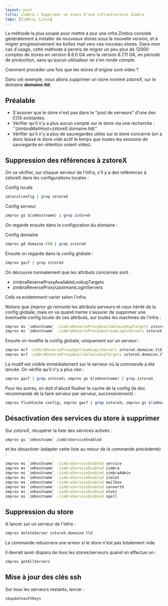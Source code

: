 ```yaml
---
layout: post
title: Zimbra / Supprimer un store d'une infrastructure Zimbra
tags: [Zimbra, Linux]
---
```


La méthode la plus souple pour mettre à jour une infra Zimbra consiste généralement à installer de nouveaux stores sous la nouvelle version, et à migrer progressivement les boîtes mail vers ces nouveau stores. Dans mon cas d'usage, cette méthode à permis de migrer un peu plus de 12000 comptes de stores en version 8.6.0 GA vers la version 8.7.11 GA, en période de production, sans qu'aucun utilisateur ne s'en rende compte.

Comment procéder une fois que les stores d'origine sont vides ?

Dans cet exemple, nous allons supprimer un store nommé *zstoreX*, sur le domaine **domaine.tld**.

## Préalable 

- S'assurer que le store n'est pas dans le "pool de serveurs" d'une des COS existantes.
- Vérifier qu'il n'y a plus aucun compte sur le store via une recherche : ''(zimbraMailHost=zstoreX.domaine.tld)''
- Vérifier qu'il n'y a plus de sauvegardes utiles sur le store concerné (on a donc laissé le store vide actif le temps que toutes les sessions de sauvegarde en rétention soient vides).

## Suppression des références à zstoreX

On va vérifier, sur chaque serveur de l'infra, s'il y a des reférences à zstoreX dans les configurations locales :

Config locale
```bash
zmlocalconfig | grep zstoreX
```

Config serveur
```bash
zmprov gs $(zmhostname) | grep zstoreX
```

On regarde ensuite dans la configuration du domaine :

Config domaine
```bash
zmprov gd domaine.tld | grep zstoreX
```

Ensuite on regarde dans la config globale :

```bash
zmprov gacf | grep zstoreX
```

On découvre normalement que les attributs concernés sont :
- zimbraReverseProxyAvailableLookupTargets
- zimbraReverseProxyUpstreamLoginServers

Celà va evidemment varier selon l'infra.

Notons que *zmprov gs* remonte les attributs serveurs et ceux hérité de la config globale, mais on va quand meme s'assurer de supprimer une éventuelle config locale de ces attributs, sur toutes les machines de l'infra :

```bash
zmprov ms `zmhostname` -zimbraReverseProxyAvailableLookupTargets zstoreX.domaine.tld
zmprov ms `zmhostname` -zimbraReverseProxyUpstreamLoginServers zstoreX.domaine.tld
```

Ensuite on modifie la config globale, uniquement sur un serveur :

```bash
zmprov mcf -zimbraReverseProxyUpstreamLoginServers zstoreX.domaine.tld
zmprov mcf -zimbraReverseProxyAvailableLookupTargets zstoreX.domaine.tld
```

La modif est visible immédiatement sur le serveur où la commande a été lancée. On vérifie qu'il n'y a plus rien :

```bash
zmprov gacf | grep zstoreX; zmprov gs $(zmhostname) | grep zstoreX
```

Pour les autres, on doit d'abord flusher le cache de la config (la doc recommande de la faire serveur par serveur, successivement) :

```bash
zmprov flushCache config; zmprov gacf | grep zstoreX; zmprov gs $(zmhostname) | grep zstoreX
```

## Désactivation des services du store à supprimer

Sur *zstoreX*, récupérer la liste des services activés :

```bash
zmprov gs `zmhostname` zimbraServiceEnabled
```

et les désactiver (adapter cette liste au retour de la commande précédente) :

```bash
zmprov ms `zmhostname` -zimbraServiceEnabled service
zmprov ms `zmhostname` -zimbraServiceEnabled zimbra
zmprov ms `zmhostname` -zimbraServiceEnabled zimbraAdmin
zmprov ms `zmhostname` -zimbraServiceEnabled zimlet
zmprov ms `zmhostname` -zimbraServiceEnabled mailbox
zmprov ms `zmhostname` -zimbraServiceEnabled convertd
zmprov ms `zmhostname` -zimbraServiceEnabled stats
zmprov ms `zmhostname` -zimbraServiceEnabled spell
```

## Suppression du store

A lancer sur un serveur de l'infra :

```bash
zmprov deleteServer zstoreX.domaine.tld
```

La commande retournera une erreur si le store n'est pas totalement vide.

Il devrait avoir disparu de tous les stores/serveurs quand on effectue un :

```bash
zmprov getAllServers
```

## Mise à jour des clés ssh

Sur tous les serveurs restants, lancer :

```bash
zmupdateauthkeys
```
